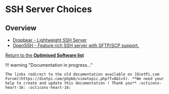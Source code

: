 # SSH Server Choices

## Overview

- [Dropbear - Lightweight SSH Server](https://dietpi.com/phpbb/viewtopic.php?f=8&t=5&start=10#p62)  
- [OpenSSH - Feature rich SSH server with SFTP/SCP support.](https://dietpi.com/phpbb/viewtopic.php?f=8&t=5&start=10#p63)  

[Return to the **Optimised Software list**](../user-optimised-software)

!!! warning "Documentation in progress..." 

    The links redirect to the old documentation available on [DietPi.com Forum](https://dietpi.com/phpbb/viewtopic.php?f=8&t=5). **We need your help to create and update this documentation ! Thank you** :octicons-heart-16: :octicons-heart-16:

